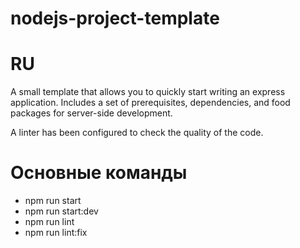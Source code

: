# nodejs-project-template

# RU

A small template that allows you to quickly start writing an express application. Includes a set of prerequisites, dependencies, and food packages for server-side development.

A linter has been configured to check the quality of the code.

# Основные команды

- npm run start
- npm run start:dev
- npm run lint
- npm run lint:fix
